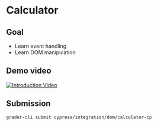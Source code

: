 # Calculator

## Goal
- Learn event handling
- Learn DOM manipulation

## Demo video

[![Introduction Video](https://img.youtube.com/vi/-8BrWE-lGrY/hqdefault.jpg)](https://youtu.be/-8BrWE-lGrY)

## Submission

`grader-cli submit cypress/integration/dom/calculator-cp`